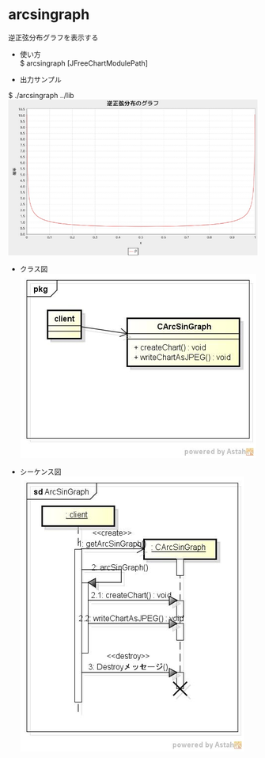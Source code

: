 arcsingraph
===========
逆正弦分布グラフを表示する

* 使い方  
$ arcsingraph [JFreeChartModulePath]  

* 出力サンプル  

$ ./arcsingraph ../lib  
![arcsingraph](images/arcSinGraph.jpg)

* クラス図  
![arcsingraph](images/pkgArcSinGraph.jpg)

* シーケンス図  
![arcsingraph](images/sdArcSinGraph.jpg)
